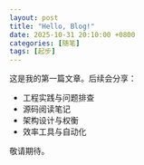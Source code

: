 ```yaml
---
layout: post
title: "Hello, Blog!"
date: 2025-10-31 20:10:00 +0800
categories: [随笔]
tags: [起步]
---
```


这是我的第一篇文章。后续会分享：

- 工程实践与问题排查
- 源码阅读笔记
- 架构设计与权衡
- 效率工具与自动化

敬请期待。
